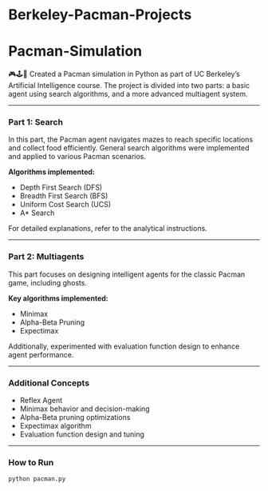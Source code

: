 # Berkeley-Pacman-Projects
# Pacman-Simulation

🎮🕹️👾 Created a Pacman simulation in Python as part of UC Berkeley’s Artificial Intelligence course. The project is divided into two parts: a basic agent using search algorithms, and a more advanced multiagent system.

---

### Part 1: Search

In this part, the Pacman agent navigates mazes to reach specific locations and collect food efficiently. General search algorithms were implemented and applied to various Pacman scenarios.

**Algorithms implemented:**

- Depth First Search (DFS)
- Breadth First Search (BFS)
- Uniform Cost Search (UCS)
- A* Search

For detailed explanations, refer to the analytical instructions.

---

### Part 2: Multiagents

This part focuses on designing intelligent agents for the classic Pacman game, including ghosts.

**Key algorithms implemented:**

- Minimax
- Alpha-Beta Pruning
- Expectimax

Additionally, experimented with evaluation function design to enhance agent performance.

---

### Additional Concepts

- Reflex Agent
- Minimax behavior and decision-making
- Alpha-Beta pruning optimizations
- Expectimax algorithm
- Evaluation function design and tuning

---

### How to Run

```python
python pacman.py
